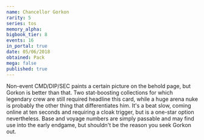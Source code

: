 ```yaml
---
name: Chancellor Gorkon
rarity: 5
series: tos
memory_alpha:
bigbook_tier: 8
events: 16
in_portal: true
date: 05/06/2018
obtained: Pack
mega: false
published: true
---
```


Non-event CMD/DIP/SEC paints a certain picture on the behold page, but Gorkon is better than that. Two stat-boosting collections for which legendary crew are still required headline this card, while a huge arena nuke is probably the other thing that differentiates him. It's a beat slow, coming online at ten seconds and requiring a cloak trigger, but is a one-star option nevertheless. Base and voyage numbers are simply passable and may find use into the early endgame, but shouldn't be the reason you seek Gorkon out.
